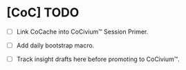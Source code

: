 <!-- status: stub; target: 150+ words -->
<!-- status: stub; target: 150+ words -->
<!-- status: stub; target: 150+ words -->
<!-- status: stub; target: 150+ words -->
<!-- status: stub; target: 150+ words -->
<!-- status: stub; target: 150+ words -->
<!-- status: stub; target: 150+ words -->
# [CoC] TODO
- [ ] Link CoCache into CoCivium™ Session Primer.
- [ ] Add daily bootstrap macro.
- [ ] Track insight drafts here before promoting to CoCivium™.









